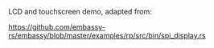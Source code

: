 LCD and touchscreen demo, adapted from:

https://github.com/embassy-rs/embassy/blob/master/examples/rp/src/bin/spi_display.rs
